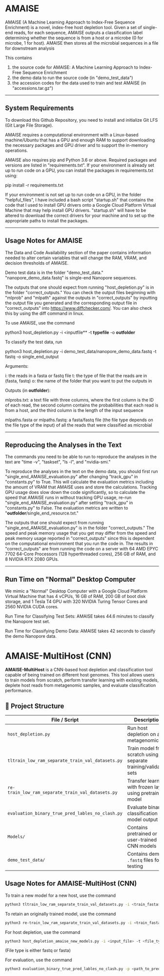 # AMAISE

AMAISE (A Machine Learning Approach to Index-Free Sequence Enrichment) is a novel, index-free host depletion tool. Given a set of single-end reads, for each sequence, AMAISE outputs a classification label determining whether the sequence is from a host or a microbe (0 for microbe, 1 for host). AMAISE then stores all the microbial sequences in a file for downstream analysis

This contains 
1) the source code for AMAISE: A Machine Learning Approach to Index-Free Sequence Enrichment
2) the demo data to run the source code (in "demo_test_data")
3) the accession codes for the data used to train and test AMAISE (in "accessions.tar.gz")

____________________________________________________________________________________________
## System Requirements

To download this Github Repository, you need to install and initialize Git LFS (Git Large File Storage). 

AMAISE requires a computational environment with a Linux-based machine/Ubuntu that has a GPU and enough RAM to support downloading the necessary packages and GPU driver and to support the in-memory operations.

AMAISE also requires pip and Python 3.6 or above. Required packages and versions are listed in "requirements.txt". If your environment is already set up to run code on a GPU, you can install the packages in requirements.txt using:

pip install -r requirements.txt

If your environment is not set up to run code on a GPU, in the folder "helpful_files", I have included a bash script "startup.sh" that contains the code that I used to install GPU drivers onto a Google Cloud Platform Virtual Machine that may help install GPU drivers. "startup.sh" will have to be altered to download the correct drivers for your machine and to set up the appropriate paths to install the packages.

____________________________________________________________________________________________
## Usage Notes for AMAISE

The Data and Code Availability section of the paper contains information needed to alter certain variables that will change the RAM, VRAM, and decision thresholds of AMAISE.

Demo test data is in the folder "demo_test_data." "nanopore_demo_data.fastq" is single-end Nanopore sequences.

The outputs that one should expect from running "host_depletion.py" is in the folder "correct_outputs." You can check the output files beginning with "mlprob" and "mlpath" against the outputs in "correct_outputs" by inputting the output file you generated and the corresponding output file in "correct_outputs" into https://www.diffchecker.com/. You can also check this by using the diff command in linux.

To use AMAISE, use the command

python3 host_depletion.py -i <inputfile** -t **typefile** -o **outfolder**
    
To classify the test data, run
    
python3 host_depletion.py -i demo_test_data/nanopore_demo_data.fastq -t fastq -o single_end_output

Arguments:

i: the reads in a fasta or fastq file
t: the type of file that the reads are in (fasta, fastq)
o: the name of the folder that you want to put the outputs in

Outputs (in **outfolder**): 

mlprobs.txt: a text file with three columns, where the first column is the ID of each read, the second column contains the probabilities that each read is from a host, and the third column is the length of the input sequence

mlpaths.fasta or mlpaths.fastq: a fasta/fastq file (the file type depends on the file type of the input) of all the reads that were classified as microbial
____________________________________________________________________________________________
## Reproducing the Analyses in the Text

The commands you need to be able to run to reproduce the analyses in the text are "time -v", "taskset", "ls -l", and "nvidia-smi." 

To reproduce the analyses in the text on the demo data, you should first run "single_end_AMAISE_evaluation.py" after changing "track_gpu" in "constants.py" to True. This will calculate the evaluation metrics including the amount of VRAM that AMAISE uses and store the calculations. Tracking GPU usage does slow down the code significantly, so to calculate the speed that AMAISE runs in without tracking GPU usage, re-run "single_end_AMAISE_evaluation.py" after setting "track_gpu" in "constants.py" to False. The evaluation metrics are written to "**outfolder**/single_end_resource.txt."

The outputs that one should expect from running "single_end_AMAISE_evaluation.py" is in the folder "correct_outputs." The speed and peak memory usage that you get may differ from the speed and peak memory usage reported in "correct_outputs" since this is dependent on the computational environment that you run the code in. The results in "correct_outputs" are from running the code on a server with 64 AMD EPYC 7702 64-Core Processors (128 hyperthreaded cores), 256 GB of RAM, and 8 NVIDIA RTX 2080 GPUs.

____________________________________________________________________________________________
## Run Time on "Normal" Desktop Computer
    
We mimic a "Normal" Desktop Computer with a Google Cloud Platform Virtual Machine that has
4 vCPUs, 16 GB of RAM, 200 GB of boot disk storage, and 1 Tesla T4 GPU with 320 NVIDIA Turing Tensor Cores and 2560 NVIDIA CUDA cores. 
   
Run Time for Classifying Test Sets: AMAISE takes 44.6 minutes to classify the Nanopore test set.

Run Time for Classifying Demo Data: AMAISE takes 42 seconds to classify the demo Nanopore data.

# AMAISE-MultiHost (CNN)

**AMAISE-MultiHost** is a CNN-based host depletion and classification tool capable of being trained on different host genomes. This tool allows users to train models from scratch, perform transfer learning with existing models, deplete host reads from metagenomic samples, and evaluate classification performance.

## 📁 Project Structure

| File / Script | Description |
|---------------|-------------|
| `host_depletion.py` | Run host depletion on a metagenomic file |
| `tltrain_low_ram_separate_train_val_datasets.py` | Train model from scratch using separate training/validation sets |
| `re-train_low_ram_separate_train_val_datasets.py` | Transfer learning with frozen layers using pretrained model |
| `evaluation_binary_true_pred_lables_no_clash.py` | Evaluate binary classification model output |
| `Models/` | Contains pretrained or user-trained CNN models |
| `demo_test_data/` | Contains demo `.fastq` files for testing  |


## Usage Notes for AMAISE-MultiHost (CNN)

To train a new model for a new host, use the command

```bash
python3 tltrain_low_ram_separate_train_val_datasets.py -i <train_fasta> -l <train_labels_csv> -vi <val_fasta>  -vl <val_labels_csv> -n <output_model_path> -o <output_log_path> -e <epochs>
```
To retain an originally trained model, use the command

```bash
python3 re-train_low_ram_separate_train_val_datasets.py -i <train_fasta> -l <train_labels_csv> -vi <val_fasta> -vl <val_labels_csv> -n <output_model_path> -p <pretrained_model_path> -o <output_log_path> -e <num_epoch> -lr <learning_rate>
```
For host depletion, use the command
```bash
python3 host_depletion_amaise_new_models.py -i <input_file> -t <file_type> -o <output_folder> -m <trained_model_path>
```
(File type is either fastq or fasta)

For evaluation, use the command
```bash
python3 evaluation_binary_true_pred_lables_no_clash.py -p <path_to_predictions/mlprobs.txt> -t <true_labels.csv> -o <output_log>
```






